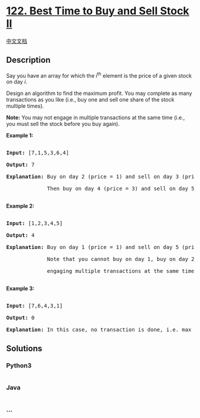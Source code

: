 # [122. Best Time to Buy and Sell Stock II](https://leetcode.com/problems/best-time-to-buy-and-sell-stock-ii)

[中文文档](/solution/0100-0199/0122.Best%20Time%20to%20Buy%20and%20Sell%20Stock%20II/README.md)

## Description

<p>Say you have an array for which the <em>i</em><sup>th</sup> element is the price of a given stock on day <em>i</em>.</p>

<p>Design an algorithm to find the maximum profit. You may complete as many transactions as you like (i.e., buy one and sell one share of the stock multiple times).</p>

<p><strong>Note:</strong> You may not engage in multiple transactions at the same time (i.e., you must sell the stock before you buy again).</p>

<p><strong>Example 1:</strong></p>

<pre>

<strong>Input:</strong> [7,1,5,3,6,4]

<strong>Output:</strong> 7

<strong>Explanation:</strong> Buy on day 2 (price = 1) and sell on day 3 (price = 5), profit = 5-1 = 4.

&nbsp;            Then buy on day 4 (price = 3) and sell on day 5 (price = 6), profit = 6-3 = 3.

</pre>

<p><strong>Example 2:</strong></p>

<pre>

<strong>Input:</strong> [1,2,3,4,5]

<strong>Output:</strong> 4

<strong>Explanation:</strong> Buy on day 1 (price = 1) and sell on day 5 (price = 5), profit = 5-1 = 4.

&nbsp;            Note that you cannot buy on day 1, buy on day 2 and sell them later, as you are

&nbsp;            engaging multiple transactions at the same time. You must sell before buying again.

</pre>

<p><strong>Example 3:</strong></p>

<pre>

<strong>Input:</strong> [7,6,4,3,1]

<strong>Output:</strong> 0

<strong>Explanation:</strong> In this case, no transaction is done, i.e. max profit = 0.</pre>

## Solutions

<!-- tabs:start -->

### **Python3**

```python

```

### **Java**

```java

```

### **...**

```

```

<!-- tabs:end -->

